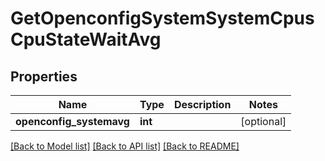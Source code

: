 # GetOpenconfigSystemSystemCpusCpuStateWaitAvg

## Properties
Name | Type | Description | Notes
------------ | ------------- | ------------- | -------------
**openconfig_systemavg** | **int** |  | [optional] 

[[Back to Model list]](../README.md#documentation-for-models) [[Back to API list]](../README.md#documentation-for-api-endpoints) [[Back to README]](../README.md)


